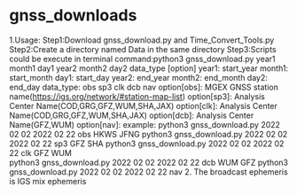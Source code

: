 # gnss_downloads
1.Usage: 
Step1:Download gnss_download.py and Time_Convert_Tools.py 
Step2:Create a directory named Data in the same directory
Step3:Scripts could be execute in terminal
	command:python3 gnss_download.py year1 month1 day1 year2 month2 day2 data_type [option]
		year1:			start_year 
		month1:			start_month
		day1:			start_day
		year2:			end_year
		month2:			end_month
		day2:			end_day
		data_type:		obs sp3 clk dcb nav
		option[obs]:		MGEX GNSS station name(https://igs.org/network/#station-map-list)
		option[sp3]:		Analysis Center Name(COD,GRG,GFZ,WUM,SHA,JAX)
		option[clk]:		Analysis Center Name(COD,GRG,GFZ,WUM,SHA,JAX)
		option[dcb]:		Analysis Center Name(GFZ,WUM)
		option[nav]:
	example:
		python3 gnss_download.py 2022 02 02 2022 02 22 obs HKWS JFNG
		python3 gnss_download.py 2022 02 02 2022 02 22 sp3 GFZ SHA
		python3 gnss_download.py 2022 02 02 2022 02 22 clk GFZ WUM		      
		python3 gnss_download.py 2022 02 02 2022 02 22 dcb WUM GFZ
		python3 gnss_download.py 2022 02 02 2022 02 22 nav
2. The broadcast ephemeris is IGS mix ephemeris
